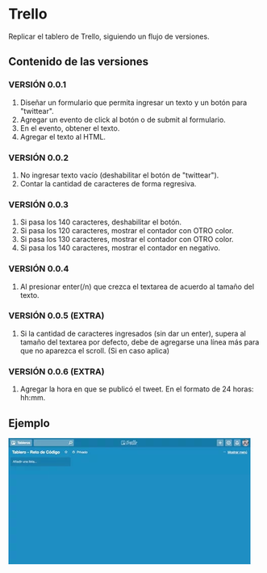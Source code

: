 # Trello

Replicar el tablero de Trello, siguiendo un flujo de versiones.

## Contenido de las versiones

### VERSIÓN 0.0.1
1. Diseñar un formulario que permita ingresar un texto y un botón para "twittear".
2. Agregar un evento de click al botón o de submit al formulario.
3. En el evento, obtener el texto.
4. Agregar el texto al HTML.

### VERSIÓN 0.0.2
1. No ingresar texto vacío (deshabilitar el botón de "twittear").
2. Contar la cantidad de caracteres de forma regresiva.

### VERSIÓN 0.0.3
1. Si pasa los 140 caracteres, deshabilitar el botón.
2. Si pasa los 120 caracteres, mostrar el contador con OTRO color.
3. Si pasa los 130 caracteres, mostrar el contador con OTRO color.
4. Si pasa los 140 caracteres, mostrar el contador en negativo.

### VERSIÓN 0.0.4
1. Al presionar enter(/n) que crezca el textarea de acuerdo al tamaño del texto.

### VERSIÓN 0.0.5 (EXTRA)
1. Si la cantidad de caracteres ingresados (sin dar un enter), supera al tamaño del textarea por defecto, debe de agregarse una línea más para que no aparezca el scroll. (Si en caso aplica)

### VERSIÓN 0.0.6 (EXTRA)
1. Agregar la hora en que se publicó el tweet. En el formato de 24 horas: hh:mm.

## Ejemplo

![Ejemplo página Trello](assets/image/giphy.webp)


